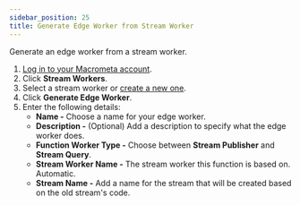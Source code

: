 ```yaml
---
sidebar_position: 25
title: Generate Edge Worker from Stream Worker
---
```


Generate an edge worker from a stream worker.

1. [Log in to your Macrometa account](https://auth.paas.macrometa.io/).
1. Click **Stream Workers**.
1. Select a stream worker or [create a new one](../../cep/index.md).
1. Click **Generate Edge Worker**.
1. Enter the following details:
    - **Name -** Choose a name for your edge worker.
    - **Description -** (Optional) Add a description to specify what the edge worker does.
    - **Function Worker Type -** Choose between **Stream Publisher** and **Stream Query**.
    - **Stream Worker Name -** The stream worker this function is based on. Automatic.
    - **Stream Name -** Add a name for the stream that will be created based on the old stream's code.